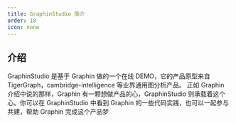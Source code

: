 ```yaml
---
title: GraphinStudio 简介
order: 10
icon: none
---
```


## 介绍

GraphinStudio 是基于 Graphin 做的一个在线 DEMO，它的产品原型来自 TigerGraph，cambridge-intelligence 等业界通用图分析产品。
正如 Graphin 介绍中说的那样，Graphin 有一颗想做产品的心，GraphinStudio 则承载着这个心。你可以在 GraphinStudio 中看到 Graphin 的一些代码实践，也可以一起参与共建，帮助 Graphin 完成这个产品梦
